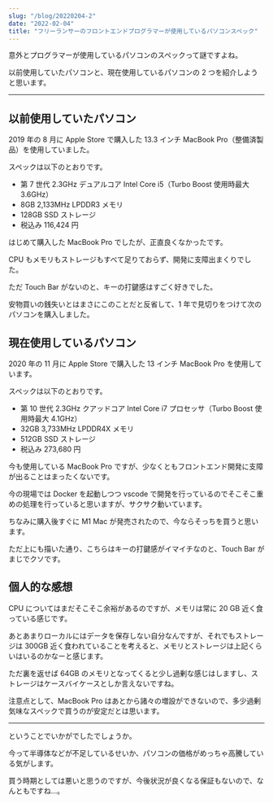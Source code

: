 ```yaml
---
slug: "/blog/20220204-2"
date: "2022-02-04"
title: "フリーランサーのフロントエンドプログラマーが使用しているパソコンスペック"
---
```


意外とプログラマーが使用しているパソコンのスペックって謎ですよね。

以前使用していたパソコンと、現在使用しているパソコンの 2 つを紹介しようと思います。

---

## 以前使用していたパソコン

2019 年の 8 月に Apple Store で購入した 13.3 インチ MacBook Pro（整備済製品）を使用していました。

スペックは以下のとおりです。

- 第 7 世代 2.3GHz デュアルコア Intel Core i5（Turbo Boost 使用時最大 3.6GHz）
- 8GB 2,133MHz LPDDR3 メモリ
- 128GB SSD ストレージ
- 税込み 116,424 円

はじめて購入した MacBook Pro でしたが、正直良くなかったです。

CPU もメモリもストレージもすべて足りておらず、開発に支障出まくりでした。

ただ Touch Bar がないのと、キーの打鍵感はすごく好きでした。

安物買いの銭失いとはまさにこのことだと反省して、1 年で見切りをつけて次のパソコンを購入しました。

## 現在使用しているパソコン

2020 年の 11 月に Apple Store で購入した 13 インチ MacBook Pro を使用しています。

スペックは以下のとおりです。

- 第 10 世代 2.3GHz クアッドコア Intel Core i7 プロセッサ（Turbo Boost 使用時最大 4.1GHz）
- 32GB 3,733MHz LPDDR4X メモリ
- 512GB SSD ストレージ
- 税込み 273,680 円

今も使用している MacBook Pro ですが、少なくともフロントエンド開発に支障が出ることはまったくないです。

今の現場では Docker を起動しつつ vscode で開発を行っているのでそこそこ重めの処理を行っていると思いますが、サクサク動いています。

ちなみに購入後すぐに M1 Mac が発売されたので、今ならそっちを買うと思います。

ただ上にも描いた通り、こちらはキーの打鍵感がイマイチなのと、Touch Bar がまじでクソです。

## 個人的な感想

CPU についてはまだそこそこ余裕があるのですが、メモリは常に 20 GB 近く食っている感じです。

あとあまりローカルにはデータを保存しない自分なんですが、それでもストレージは 300GB 近く食われていることを考えると、メモリとストレージは上記くらいはいるのかなーと感じます。

ただ裏を返せば 64GB のメモリとなってくると少し過剰な感じはしますし、ストレージはケースバイケースとしか言えないですね。

注意点として、MacBook Pro はあとから諸々の増設ができないので、多少過剰気味なスペックで買うのが安定だとは思います。

---

ということでいかがでしたでしょうか。

今って半導体などが不足しているせいか、パソコンの価格がめっちゃ高騰している気がします。

買う時期としては悪いと思うのですが、今後状況が良くなる保証もないので、なんともですね…。
